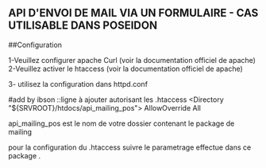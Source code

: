 ## API D'ENVOI DE MAIL VIA UN FORMULAIRE - CAS UTILISABLE DANS POSEIDON


##Configuration 

1-Veuillez configurer apache Curl (voir la documentation officiel de apache)
2-Veuillez activer le htaccess (voir la documentation officiel de apache)

3- utilisez la configuration dans httpd.conf

#add by ibson ::ligne à ajouter autorisant les .htaccess
<Directory "${SRVROOT}/htdocs/api_mailing_pos">
     AllowOverride All
</Directory>

api_mailing_pos est le nom de votre dossier contenant le package de mailing

pour la configuration du .htaccess suivre le parametrage effectue dans ce package .

